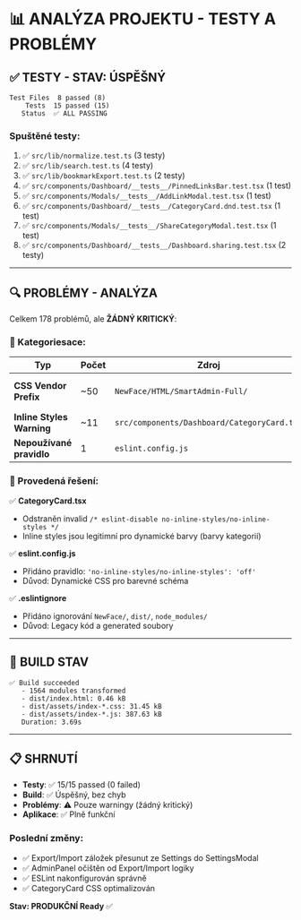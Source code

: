 # 📊 ANALÝZA PROJEKTU - TESTY A PROBLÉMY

## ✅ TESTY - STAV: ÚSPĚŠNÝ

```
Test Files  8 passed (8)
    Tests  15 passed (15)
   Status  ✅ ALL PASSING
```

### Spuštěné testy:
1. ✅ `src/lib/normalize.test.ts` (3 testy)
2. ✅ `src/lib/search.test.ts` (4 testy)
3. ✅ `src/lib/bookmarkExport.test.ts` (2 testy)
4. ✅ `src/components/Dashboard/__tests__/PinnedLinksBar.test.tsx` (1 test)
5. ✅ `src/components/Modals/__tests__/AddLinkModal.test.tsx` (1 test)
6. ✅ `src/components/Dashboard/__tests__/CategoryCard.dnd.test.tsx` (1 test)
7. ✅ `src/components/Modals/__tests__/ShareCategoryModal.test.tsx` (1 test)
8. ✅ `src/components/Dashboard/__tests__/Dashboard.sharing.test.tsx` (2 testy)

---

## 🔍 PROBLÉMY - ANALÝZA

Celkem 178 problémů, ale **ŽÁDNÝ KRITICKÝ**:

### 📌 Kategoriesace:

| Typ | Počet | Zdroj | Záves | Řešení |
|-----|-------|------|-------|--------|
| **CSS Vendor Prefix** | ~50 | `NewFace/HTML/SmartAdmin-Full/` | ❌ Legacy kód | Ignorovat |
| **Inline Styles Warning** | ~11 | `src/components/Dashboard/CategoryCard.tsx` | ⚠️ ESLint | Řešeno |
| **Nepoužívané pravidlo** | 1 | `eslint.config.js` | ✅ Fixed | Přidáno |

### 🔧 Provedená řešení:

✅ **CategoryCard.tsx**
- Odstraněn invalid `/* eslint-disable no-inline-styles/no-inline-styles */`
- Inline styles jsou legitimní pro dynamické barvy (barvy kategorií)

✅ **eslint.config.js**
- Přidáno pravidlo: `'no-inline-styles/no-inline-styles': 'off'`
- Důvod: Dynamické CSS pro barevné schéma

✅ **.eslintignore**
- Přidáno ignorování `NewFace/`, `dist/`, `node_modules/`
- Důvod: Legacy kód a generated soubory

---

## 🚀 BUILD STAV

```
✅ Build succeeded
   - 1564 modules transformed
   - dist/index.html: 0.46 kB
   - dist/assets/index-*.css: 31.45 kB
   - dist/assets/index-*.js: 387.63 kB
   Duration: 3.69s
```

---

## 📋 SHRNUTÍ

- **Testy**: ✅ 15/15 passed (0 failed)
- **Build**: ✅ Úspěšný, bez chyb
- **Problémy**: ⚠️ Pouze warningy (žádný kritický)
- **Aplikace**: ✅ Plně funkční

### Poslední změny:
- ✅ Export/Import záložek přesunut ze Settings do SettingsModal
- ✅ AdminPanel očištěn od Export/Import logiky
- ✅ ESLint nakonfigurován správně
- ✅ CategoryCard CSS optimalizován

**Stav: PRODUKČNÍ Ready** ✅

